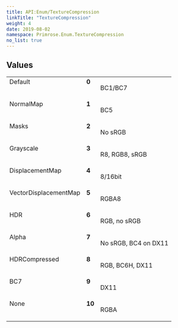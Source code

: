```yaml
---
title: API:Enum/TextureCompression
linkTitle: "TextureCompression"
weight: 4
date: 2019-08-02
namespace: Primrose.Enum.TextureCompression
no_list: true
---
```

 
## Values
 
<table class="studiohide">
<tbody>
<tr class="enum-row">
<td style="vertical-align:top;white-space:normal;">
<span class="name"">Default</span></td>
<td style="vertical-align:top;white-space:normal;">
<b class="value"">0</b></td>
<td style="vertical-align:top;white-space:normal;">
<p>
BC1/BC7
</p></td>
</tr>
<tr class="enum-row">
<td style="vertical-align:top;white-space:normal;">
<span class="name"">NormalMap</span></td>
<td style="vertical-align:top;white-space:normal;">
<b class="value"">1</b></td>
<td style="vertical-align:top;white-space:normal;">
<p>
BC5
</p></td>
</tr>
<tr class="enum-row">
<td style="vertical-align:top;white-space:normal;">
<span class="name"">Masks</span></td>
<td style="vertical-align:top;white-space:normal;">
<b class="value"">2</b></td>
<td style="vertical-align:top;white-space:normal;">
<p>
No sRGB
</p></td>
</tr>
<tr class="enum-row">
<td style="vertical-align:top;white-space:normal;">
<span class="name"">Grayscale</span></td>
<td style="vertical-align:top;white-space:normal;">
<b class="value"">3</b></td>
<td style="vertical-align:top;white-space:normal;">
<p>
R8, RGB8, sRGB
</p></td>
</tr>
<tr class="enum-row">
<td style="vertical-align:top;white-space:normal;">
<span class="name"">DisplacementMap</span></td>
<td style="vertical-align:top;white-space:normal;">
<b class="value"">4</b></td>
<td style="vertical-align:top;white-space:normal;">
<p>
8/16bit
</p></td>
</tr>
<tr class="enum-row">
<td style="vertical-align:top;white-space:normal;">
<span class="name"">VectorDisplacementMap</span></td>
<td style="vertical-align:top;white-space:normal;">
<b class="value"">5</b></td>
<td style="vertical-align:top;white-space:normal;">
<p>
RGBA8
</p></td>
</tr>
<tr class="enum-row">
<td style="vertical-align:top;white-space:normal;">
<span class="name"">HDR</span></td>
<td style="vertical-align:top;white-space:normal;">
<b class="value"">6</b></td>
<td style="vertical-align:top;white-space:normal;">
<p>
RGB, no sRGB
</p></td>
</tr>
<tr class="enum-row">
<td style="vertical-align:top;white-space:normal;">
<span class="name"">Alpha</span></td>
<td style="vertical-align:top;white-space:normal;">
<b class="value"">7</b></td>
<td style="vertical-align:top;white-space:normal;">
<p>
No sRGB, BC4 on DX11
</p></td>
</tr>
<tr class="enum-row">
<td style="vertical-align:top;white-space:normal;">
<span class="name"">HDRCompressed</span></td>
<td style="vertical-align:top;white-space:normal;">
<b class="value"">8</b></td>
<td style="vertical-align:top;white-space:normal;">
<p>
RGB, BC6H, DX11
</p></td>
</tr>
<tr class="enum-row">
<td style="vertical-align:top;white-space:normal;">
<span class="name"">BC7</span></td>
<td style="vertical-align:top;white-space:normal;">
<b class="value"">9</b></td>
<td style="vertical-align:top;white-space:normal;">
<p>
DX11
</p></td>
</tr>
<tr class="enum-row">
<td style="vertical-align:top;white-space:normal;">
<span class="name"">None</span></td>
<td style="vertical-align:top;white-space:normal;">
<b class="value"">10</b></td>
<td style="vertical-align:top;white-space:normal;">
<p>
RGBA
</p></td>
</tr>
</tbody>
</table>
